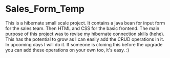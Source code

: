 # Sales_Form_Temp
This is a hibernate small scale project. It contains a java bean for input form for the sales team. Then HTML and CSS for the basic frontend. 
The main purpose of this project was to revise my hibernate connection skills (hehe).
This has the potential to grow as I can easily add the CRUD operations in it. In upcoming days I will do it. If someone is cloning this before the upgrade you can add these operations on your own too, it's easy. :)
